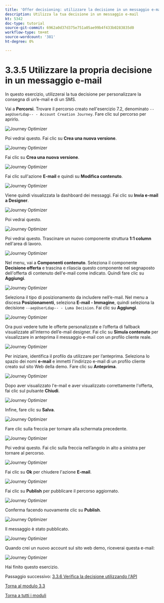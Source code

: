```yaml
---
title: 'Offer decisioning: utilizzare la decisione in un messaggio e-mail'
description: Utilizza la tua decisione in un messaggio e-mail
kt: 5342
doc-type: tutorial
source-git-commit: 6962a0d37d375e751a05ae99b4f433b0283835d0
workflow-type: tm+mt
source-wordcount: '381'
ht-degree: 0%

---
```


# 3.3.5 Utilizzare la propria decisione in un messaggio e-mail

In questo esercizio, utilizzerai la tua decisione per personalizzare la consegna di un’e-mail e di un SMS.

Vai a **Percorsi**. Trovare il percorso creato nell&#39;esercizio 7.2, denominato `--aepUserLdap-- - Account Creation Journey`. Fare clic sul percorso per aprirlo.

![Journey Optimizer](./images/emailoffer1.png)

Poi vedrai questo. Fai clic su **Crea una nuova versione**.

![Journey Optimizer](./images/journey1.png)

Fai clic su **Crea una nuova versione**.

![Journey Optimizer](./images/journey2.png)

Fai clic sull&#39;azione **E-mail** e quindi su **Modifica contenuto**.

![Journey Optimizer](./images/journey3.png)

Viene quindi visualizzata la dashboard dei messaggi. Fai clic su **Invia e-mail a Designer**.

![Journey Optimizer](./images/emailoffer2.png)

Poi vedrai questo.

![Journey Optimizer](./images/emailoffer5.png)

Poi vedrai questo. Trascinare un nuovo componente struttura **1:1 column** nell&#39;area di lavoro.

![Journey Optimizer](./images/emailoffer6.png)

Nel menu, vai a **Componenti contenuto**. Seleziona il componente **Decisione offerta** e trascina e rilascia questo componente nel segnaposto dell&#39;offerta di contenuto dell&#39;e-mail come indicato. Quindi fare clic su **Aggiungi**.

![Journey Optimizer](./images/emailoffer7.png)

Seleziona il tipo di posizionamento da includere nell’e-mail. Nel menu a discesa **Posizionamenti**, seleziona **E-mail - Immagine**, quindi seleziona la decisione `--aepUserLdap-- - Luma Decision`. Fai clic su **Aggiungi**.

![Journey Optimizer](./images/emailoffer8.png)

Ora puoi vedere tutte le offerte personalizzate e l’offerta di fallback visualizzate all’interno dell’e-mail designer. Fai clic su **Simula contenuto** per visualizzare in anteprima il messaggio e-mail con un profilo cliente reale.

![Journey Optimizer](./images/emailoffer9.png)

Per iniziare, identifica il profilo da utilizzare per l’anteprima. Seleziona lo spazio dei nomi **e-mail** e immetti l&#39;indirizzo e-mail di un profilo cliente creato sul sito Web della demo. Fare clic su **Anteprima**.

![Journey Optimizer](./images/emailoffer10.png)

Dopo aver visualizzato l&#39;e-mail e aver visualizzato correttamente l&#39;offerta, fai clic sul pulsante **Chiudi**.

![Journey Optimizer](./images/emailoffer11.png)

Infine, fare clic su **Salva**.

![Journey Optimizer](./images/emailoffer12.png)

Fare clic sulla freccia per tornare alla schermata precedente.

![Journey Optimizer](./images/emailoffer13.png)

Poi vedrai questo. Fai clic sulla freccia nell’angolo in alto a sinistra per tornare al percorso.

![Journey Optimizer](./images/emailoffer14.png)

Fai clic su **Ok** per chiudere l&#39;azione **E-mail**.

![Journey Optimizer](./images/emailoffer14a.png)

Fai clic su **Publish** per pubblicare il percorso aggiornato.

![Journey Optimizer](./images/emailoffer14b.png)

Conferma facendo nuovamente clic su **Publish**.

![Journey Optimizer](./images/emailoffer15.png)

Il messaggio è stato pubblicato.

![Journey Optimizer](./images/emailoffer16.png)

Quando crei un nuovo account sul sito web demo, riceverai questa e-mail:

![Journey Optimizer](./images/emailoffer17.png)

Hai finito questo esercizio.

Passaggio successivo: [3.3.6 Verifica la decisione utilizzando l&#39;API](./ex6.md)

[Torna al modulo 3.3](./offer-decisioning.md)

[Torna a tutti i moduli](./../../../overview.md)
